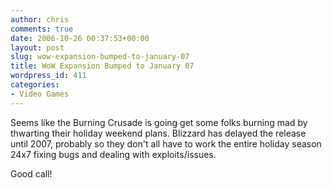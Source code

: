 ```yaml
---
author: chris
comments: true
date: 2006-10-26 00:37:53+00:00
layout: post
slug: wow-expansion-bumped-to-january-07
title: WoW Expansion Bumped to January 07
wordpress_id: 411
categories:
- Video Games
---
```


Seems like the Burning Crusade is going get some folks burning mad by thwarting their holiday weekend plans. Blizzard has delayed the release until 2007, probably so they don't all have to work the entire holiday season 24x7 fixing bugs and dealing with exploits/issues.

Good call!
